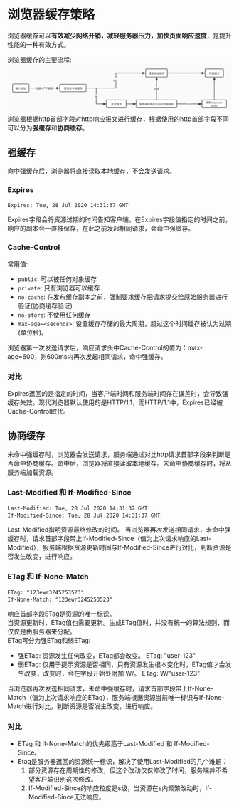 # 浏览器缓存策略
浏览器缓存可以**有效减少网络开销，减轻服务器压力，加快页面响应速度**，是提升性能的一种有效方式。  

浏览器缓存的主要流程: 
![cache](../assets/cache.jpg)
浏览器根据http首部字段对http响应报文进行缓存，根据使用的http首部字段不同可以分为**强缓存**和**协商缓存**。
## 强缓存
命中强缓存后，浏览器将直接读取本地缓存，不会发送请求。
### Expires
```
Expires: Tue, 28 Jul 2020 14:31:37 GMT
```
Expires字段会将资源过期的时间告知客户端。在Expires字段值指定的时间之前，响应的副本会一直被保存，在此之前发起相同请求，会命中强缓存。
### Cache-Control
常用值: 
- `public`: 可以被任何对象缓存
- `private`: 只有浏览器可以缓存
- `no-cache`: 在发布缓存副本之前，强制要求缓存把请求提交给原始服务器进行验证(协商缓存验证)
- `no-store`: 不使用任何缓存
- `max-age=<seconds>`: 设置缓存存储的最大周期，超过这个时间缓存被认为过期(单位秒)。

浏览器第一次发送请求后，响应请求头中Cache-Control的值为：max-age=600，则600ms内再次发起相同请求，命中强缓存。

### 对比
Expires返回的是指定的时间，当客户端时间和服务端时间存在误差时，会导致强缓存失效。现代浏览器默认使用的是HTTP/1.1，而HTTP/1.1中，Expires已经被Cache-Control取代。

## 协商缓存
未命中强缓存时，浏览器会发送请求，服务端通过对比http请求首部字段来判断是否命中协商缓存。命中后，浏览器将直接读取本地缓存。未命中协商缓存时，将从服务端加载资源。

### Last-Modified 和 If-Modified-Since
```
Last-Modified: Tue, 28 Jul 2020 14:31:37 GMT
If-Modified-Since: Tue, 28 Jul 2020 14:31:37 GMT
```
Last-Modified指明资源最终修改的时间。
当浏览器再次发送相同请求，未命中强缓存时，请求首部字段带上If-Modified-Since（值为上次请求响应的Last-Modified），服务端根据资源更新时间与If-Modified-Since进行对比，判断资源是否发生改变，进行响应。

### ETag 和 If-None-Match
```
ETag: "123ewr3245253523"
If-None-Match: "123ewr3245253523"
```
响应首部字段ETag是资源的唯一标识。  
当资源更新时，ETag值也需要更新。生成ETag值时，并没有统一的算法规则，而仅仅是由服务器来分配。  
ETag可分为强ETag和弱ETag: 
- 强ETag: 资源发生任何改变，ETag都会改变。
    ETag: "user-123"
- 弱ETag: 仅用于提示资源是否相同，只有资源发生根本变化时，ETag值才会发生改变，改变时，会在字段开始处附加 W/。
    ETag: W/"user-123"  

当浏览器再次发送相同请求，未命中强缓存时，请求首部字段带上If-None-Match（值为上次请求响应的ETag），服务端根据资源当前唯一标识与If-None-Match进行对比，判断资源是否发生改变，进行响应。
### 对比
- ETag 和 If-None-Match的优先级高于Last-Modified 和 If-Modified-Since。
- Etag是服务器返回的资源统一标识，解决了使用Last-Modified的几个难题：
    1. 部分资源存在周期性的修改，但这个改动仅仅修改了时间，服务端并不希望客户端识别这次修改。
    2. If-Modified-Since的响应粒度是s级，当资源在s内频繁改动时，If-Modified-Since无法响应。

